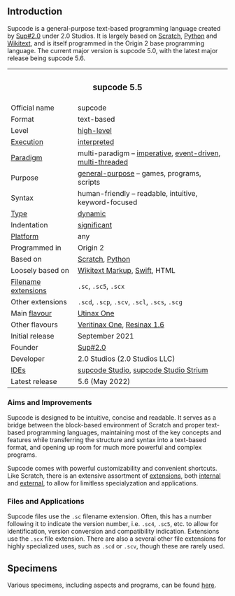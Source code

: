 ## Introduction

Supcode is a general-purpose text-based programming language created by [Sup#2.0](https://github.com/Sup2point0) under 2.0 Studios. It is largely based on [Scratch](https://scratch.mit.edu), [Python](https://python.org) and [Wikitext](https://mediawiki.org/wiki/Wikitext), and is itself programmed in the Origin 2 base programming language. The current major version is supcode 5.0, with the latest major release being supcode 5.6.

<table>
  <tr>
    <th colspan="2"> <h3> supcode 5.5 </h3> </td>
  </tr>
  <tr>
    <td> Official name </td>
    <td> supcode </td>
  </tr>
  <tr>
    <td> Format </td>
    <td> text-based </td>
  </tr>
  <tr>
    <td> Level </td>
    <td> <a href="https://wikipedia.org/wiki/High-level_programming_language">high-level</a> </td>
  </tr>
  <tr>
    <td> <a href="https://en.wikipedia.org/wiki/Execution_(computing)">Execution</a> </td>
    <td> <a href="https://wikipedia.org/wiki/Interpreter_(computing)">interpreted</a> </td>
  </tr>
  <tr>
    <td> <a href="https://en.wikipedia.org/wiki/Programming_paradigm">Paradigm</a> </td>
    <td> multi-paradigm – <a href="https://wikipedia.org/wiki/Imperative_programming">imperative</a>, <a href="https://wikipedia.org/wiki/Event-driven_programming">event-driven</a>, <a href="https://wikipedia.org/wiki/Parallel_computing">multi-threaded</a> </td>
  </tr>
  <tr>
    <td> Purpose </td>
    <td> <a href="https://en.wikipedia.org/wiki/General-purpose_programming_language">general-purpose</a> – games, programs, scripts </td>
  </tr>
  <tr>
    <td> Syntax </td>
    <td> human-friendly – readable, intuitive, keyword-focused </td>
  </tr>
  <tr>
    <td> <a href="https://en.wikipedia.org/wiki/Type_system">Type</a> </td>
    <td> <a href="https://wikipedia.org/wiki/Type_system#DYNAMIC">dynamic</a> </td>
  </tr>
  <tr>
    <td> Indentation </td>
    <td> <a href="https://en.wikipedia.org/wiki/Off-side_rule">significant</a> </td>
  </tr>
  <tr>
    <td> <a href="https://en.wikipedia.org/wiki/Operating_system">Platform</a> </td>
    <td> any </td>
  </tr>
  <tr>
    <td> Programmed in </td>
    <td> Origin 2 </td>
  </tr>
  <tr>
    <td> Based on </td>
    <td> <a href="https://scratch.mit.edu">Scratch</a>, <a href="https://python.org">Python</a> </td>
  </tr>
  <tr>
    <td> Loosely based on </td>
    <td> <a href="https://mediawiki.org/wiki/Wikitext">Wikitext Markup</a>, <a href="https://swift.org">Swift</a>, HTML </td>
  </tr>
  <tr>
    <td> <a href="https://en.wikipedia.org/wiki/Filename_extension">Filename extensions</a> </td>
    <td> <code>.sc</code>, <code>.sc5</code>, <code>.scx</code> </td>
  </tr>
  <tr>
    <td> Other extensions </td>
    <td> <code>.scd</code>, <code>.scp</code>, <code>.scv</code>, <code>.scl</code>, <code>.scs</code>, <code>.scg</code> </td>
  </tr>
  <tr>
    <td> Main <a href="https://en.wikipedia.org/wiki/Flavors_(programming_language)">flavour</a> </td>
    <td> <a href="source/syntax.md#utinax">Utinax One</a> </td>
  </tr>
  <tr>
    <td> Other flavours </td>
    <td> <a href="source/syntax.md#veritinax">Veritinax One</a>, <a href="source/syntax.md#resinax">Resinax 1.6</a> </td>
  </tr>
  <tr>
    <td> Initial release </td>
    <td> September 2021 </td>
  </tr>
  <tr>
    <td> Founder </td>
    <td> <a href="https://github.com/Sup2point0">Sup#2.0</a> </td>
  </tr>
  <tr>
    <td> Developer </td>
    <td>  2.0 Studios (2.0 Studios LLC) </td>
  </tr>
  <tr>
    <td> <a href="https://en.wikipedia.org/wiki/Integrated_development_environment">IDEs</a> </td>
    <td> <a href="suplus/supcode%20Studio">supcode Studio</a>, <a href="suplus/supcode%20Studio/supcode%20Studio%20Strium">supcode Studio Strium</a> </td>
  </tr>
  <tr>
    <td> Latest release </td>
    <td> 5.6 (May 2022) </td>
  </tr>
</table>

### Aims and Improvements
Supcode is designed to be intuitive, concise and readable. It serves as a bridge between the block-based environment of Scratch and proper text-based programming languages, maintaining most of the key concepts and features while transferring the structure and syntax into a text-based format, and opening up room for much more powerful and complex programs.

Supcode comes with powerful customizability and convenient shortcuts. Like Scratch, there is an extensive assortment of [extensions](extensions), both [internal](extensions/ixtensions) and [external](extensions), to allow for limitless specialyzation and applications.

### Files and Applications
Supcode files use the `.sc` filename extension. Often, this has a number following it to indicate the version number, i.e. `.sc4`, `.sc5`, etc. to allow for identification, version conversion and compatibility indication. Extensions use the `.scx` file extension. There are also a several other file extensions for highly specialized uses, such as `.scd` or `.scv`, though these are rarely used.


## Specimens
Various specimens, including aspects and programs, can be found [here](/specimens).
